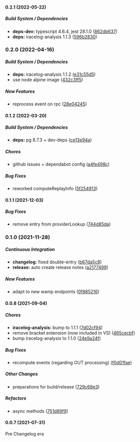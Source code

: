 #### 0.2.1 (2022-05-22)

##### Build System / Dependencies

* **deps-dev:**  typescript 4.6.4, jest 28.1.0 ([862db637](https://github.com/mpapenbr/iracelog-analysis-service/commit/862db637a4d737a5cd01cf7c3c50036104556454))
* **deps:**  iracelog-analysis 1.1.3 ([596b2830](https://github.com/mpapenbr/iracelog-analysis-service/commit/596b2830c316810020cf73e17969f5e938dcdc0e))

### 0.2.0 (2022-04-16)

##### Build System / Dependencies

* **deps:**  iracelog-analysis 1.1.2 ([e31c55d5](https://github.com/mpapenbr/iracelog-analysis-service/commit/e31c55d5b1d2e20093ecc7c0f648c56be058b707))
*  use node alpine image ([432c3ff5](https://github.com/mpapenbr/iracelog-analysis-service/commit/432c3ff5d2206eb85848beebdb9f0a36004de179))

##### New Features

*  reprocess event on rpc ([28e04245](https://github.com/mpapenbr/iracelog-analysis-service/commit/28e04245366987c077c96162cbdf138ec2976dd8))

#### 0.1.2 (2022-03-20)

##### Build System / Dependencies

* **deps:**  pg 8.7.3 + dev-deps ([ce13e94a](https://github.com/mpapenbr/iracelog-analysis-service/commit/ce13e94ab43fae6596f033b437601846df91b26c))

##### Chores

*  github issues + dependabot config ([a4fe498c](https://github.com/mpapenbr/iracelog-analysis-service/commit/a4fe498ce3d47f800d3772698009a16174ea1b23))

##### Bug Fixes

*  reworked computeReplayInfo ([5f254913](https://github.com/mpapenbr/iracelog-analysis-service/commit/5f254913c54a963047be63947887f85a80742393))

#### 0.1.1 (2021-12-03)

##### Bug Fixes

*  remove entry from providerLookup ([744d85da](https://github.com/mpapenbr/iracelog-analysis-service/commit/744d85daf9c20018b16591e842abd8b40c805073))

### 0.1.0 (2021-11-28)

##### Continuous Integration

* **changelog:**  fixed double-entry ([b67da5c8](https://github.com/mpapenbr/iracelog-analysis-service/commit/b67da5c8edf623539ebcc60c9dc4f452b079738b))
* **release:**  auto create release notes ([a2177499](https://github.com/mpapenbr/iracelog-analysis-service/commit/a2177499851bb9bbad77eafa904b64d40fb64ba0))

##### New Features

*  adapt to new wamp endpoints ([0f885216](https://github.com/mpapenbr/iracelog-analysis-service/commit/0f885216bdffe194ec2c2dfea0056a4aff0aea83))

#### 0.0.8 (2021-09-04)

##### Chores

- **iracelog-analysis:** bump to 1.1.1 ([7d02cf94](https://github.com/mpapenbr/iracelog-analysis-service/commit/7d02cf94369120a0d4418698b17313a4a6b74f80))
- remove bracket extension (now included in VS) ([465cecbf](https://github.com/mpapenbr/iracelog-analysis-service/commit/465cecbfc3b5f35421140a0061a7dafbab510a73))
- bump iracelog-analysis to 1.1.0 ([24e9a24f](https://github.com/mpapenbr/iracelog-analysis-service/commit/24e9a24f38e1e0a722b2e01d905ecdf80bca0343))

##### Bug Fixes

- recompute events (regarding OUT processing) ([f0d01fae](https://github.com/mpapenbr/iracelog-analysis-service/commit/f0d01fae4ef17478b3ab06ad8664bea9397eac2b))

##### Other Changes

- preparations for build/release ([729c68e3](https://github.com/mpapenbr/iracelog-analysis-service/commit/729c68e3f8cd6d1f937b071f5eb1fad69d762792))

##### Refactors

- async methods ([751d89f9](https://github.com/mpapenbr/iracelog-analysis-service/commit/751d89f9459998dab9924a6c702dd9a225970946))

#### 0.0.7 (2021-07-31)

Pre Changelog era
